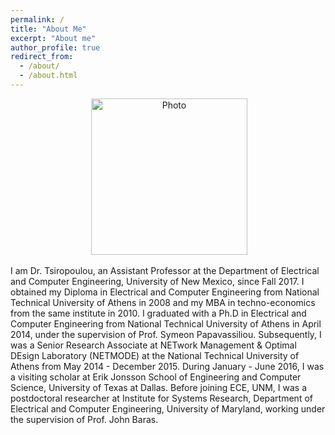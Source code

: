 ```yaml
---
permalink: /
title: "About Me"
excerpt: "About me"
author_profile: true
redirect_from: 
  - /about/
  - /about.html
---
```


<p align="center">
  <img src="https://geofragkos.github.io/files/unm-ece-logo.png" alt="Photo" style="width: 250px;"/> 
</p>

I am Dr. Tsiropoulou, an Assistant Professor at the Department of Electrical and Computer Engineering, University of New Mexico, since Fall 2017. I obtained my Diploma in Electrical and Computer Engineering from National Technical University of Athens in 2008 and my MBA in techno-economics from the same institute in 2010. I graduated with a Ph.D in Electrical and Computer Engineering from National Technical University of Athens in April 2014, under the supervision of Prof. Symeon Papavassiliou. Subsequently, I was a Senior Research Associate at NETwork Management & Optimal DEsign Laboratory (NETMODE) at the National Technical University of Athens from May 2014 - December 2015. During January - June 2016, I was a visiting scholar at Erik Jonsson School of Engineering and Computer Science, University of Texas at Dallas. Before joining ECE, UNM, I was a postdoctoral researcher at Institute for Systems Research, Department of Electrical and Computer Engineering, University of Maryland, working under the supervision of Prof. John Baras.
